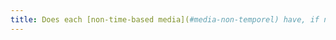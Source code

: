 ```yaml
---
title: Does each [non-time-based media](#media-non-temporel) have, if necessary, an alternative (excluding special cases)?
---
```

